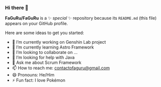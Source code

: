 ### Hi there 👋

**FaGuRu/FaGuRu** is a ✨ _special_ ✨ repository because its `README.md` (this file) appears on your GitHub profile.

Here are some ideas to get you started:

- 🔭 I’m currently working on Genshin Lab project
- 🌱 I’m currently learning Astro Framework
- 👯 I’m looking to collaborate on ...
- 🤔 I’m looking for help with Java
- 💬 Ask me about Scrum Framework
- 📫 How to reach me: contactofaguru@gmail.com
- 😄 Pronouns: He/Him
- ⚡ Fun fact: I love Pokémon
